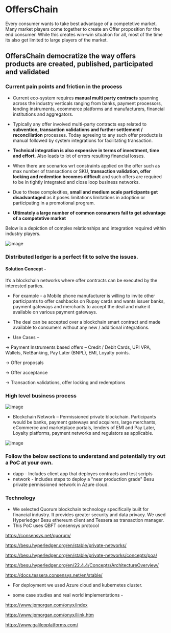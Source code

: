 # OffersChain

Every consumer wants to take best advantage of a competetive market. Many market players come together to create an Offer proposition for the end consumer. While this creates win-win situation for all, most of the time its also get limited to large players of the market.

## OffersChain democratize the way offers products are created, published, participated and validated 

### Current pain points and friction in the process

- Current eco-system requires **manual multi party contracts** spanning across the industry verticals ranging from banks, payment processors, lending instruments, ecommerce platforms and manufacturers, financial institutions and aggregators.

- Typically any offer involved multi-party contracts esp related to **subvention, transaction validations and further settlement / reconciliation** processes. Today agreeing to any such offer products is manual followed by system integrations for facilitating transaction.

- **Technical integration is also expensive in terms of investment, time and effort.** Also leads to lot of errors resulting financial losses.

- When there are scenarios wrt constraints applied on the offer such as max number of transactions or SKU, **transaction validation, offer locking and redemtion  becomes difficult** and such offers are required to be in tightly integrated and close loop business networks. 

- Due to these complexities, **small and medium scale participants get disadvantaged** as it poses limitations limitations in adoption or participating in a promotional program.

- **Ultimately a large number of common consumers fail to get advantage of a competetive market**

Below is a depiction of complex relationships and integration required within industry players.

![image](https://user-images.githubusercontent.com/26347728/210842965-79c6eaca-b961-4b44-b727-a3bf0f3e0e6b.png)


### Distributed ledger is a perfect fit to solve the issues.
#### Solution Concept - 

It’s a blockchain networks where offer contracts can be executed by the interested parties. 
- For example - a Mobile phone manufacturer is willing to invite other participants to offer cashbacks on Rupay cards and wants issuer banks, payment gateways and merchants to accept the deal and make it available on various payment gateways.

- The deal can be accepted over a blockchain smart contract and made available to consumers without any new / additional integrations.
 - Use Cases – 

-> Payment Instruments based offers – Credit / Debit Cards, UPI VPA, Wallets, NetBanking, Pay Later (BNPL), EMI, Loyalty points.

-> Offer proposals

-> Offer acceptance

-> Transaction validations, offer locking and redemptions


### High level business process
![image](https://user-images.githubusercontent.com/26347728/210930040-8b54fbf0-859e-4c9d-a814-f29cc81c6722.png)


- Blockchain Network – Permissioned private blockchain. Participants would be banks, payment gateways and acquirers, large merchants, eCommerce and marketplace portals, lenders of EMI and Pay Later, Loyalty platforms, payment networks and regulators as applicable.



![image](https://user-images.githubusercontent.com/26347728/210843066-f95cdff4-2d47-4805-8cb9-db5dcf42cefa.png)


### Follow the below sections to understand and potentially try out a PoC at your own.
- dapp - Includes client app that deployes contracts and test scripts 
- network - Includes steps to deploy a "near production grade" Besu private permissioned network in Azure cloud.

### Technology
- We selected Quorum blockchain technology specifically built for financial industry. It provides greater security and data privacy. We used Hyperledger Besu ethereum client and Tessera as transaction manager.
- This PoC uses QBFT consensys protocol

 https://consensys.net/quorum/
 
 https://besu.hyperledger.org/en/stable/private-networks/
 
 https://besu.hyperledger.org/en/stable/private-networks/concepts/poa/
 
 https://besu.hyperledger.org/en/22.4.4/Concepts/ArchitectureOverview/
 
 https://docs.tessera.consensys.net/en/stable/

- For deployment we used Azure cloud and kubernetes cluster.

- some case studies and real world implementations - 

https://www.jpmorgan.com/onyx/index

https://www.jpmorgan.com/onyx/liink.htm

https://www.galileoplatforms.com/


